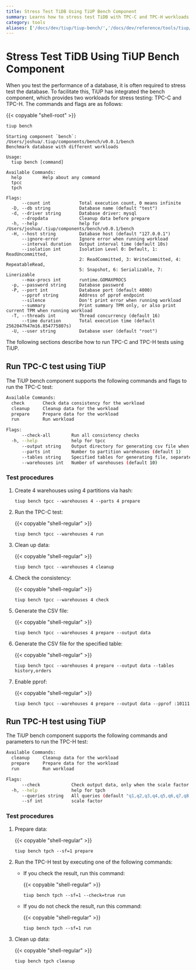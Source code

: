```yaml
---
title: Stress Test TiDB Using TiUP Bench Component
summary: Learns how to stress test TiDB with TPC-C and TPC-H workloads using TiUP.
category: tools
aliases: ['/docs/dev/tiup/tiup-bench/','/docs/dev/reference/tools/tiup/bench/']
---
```


# Stress Test TiDB Using TiUP Bench Component

When you test the performance of a database, it is often required to stress test the database. To facilitate this, TiUP has integrated the bench component, which provides two workloads for stress testing: TPC-C and TPC-H. The commands and flags are as follows:

{{< copyable "shell-root" >}}

```bash
tiup bench
```

```
Starting component `bench`: /Users/joshua/.tiup/components/bench/v0.0.1/bench 
Benchmark database with different workloads

Usage:
  tiup bench [command]

Available Commands:
  help        Help about any command
  tpcc
  tpch

Flags:
      --count int           Total execution count, 0 means infinite
  -D, --db string           Database name (default "test")
  -d, --driver string       Database driver: mysql
      --dropdata            Cleanup data before prepare
  -h, --help                help for /Users/joshua/.tiup/components/bench/v0.0.1/bench
  -H, --host string         Database host (default "127.0.0.1")
      --ignore-error        Ignore error when running workload
      --interval duration   Output interval time (default 10s)
      --isolation int       Isolation Level 0: Default, 1: ReadUncommitted, 
                            2: ReadCommitted, 3: WriteCommitted, 4: RepeatableRead, 
                            5: Snapshot, 6: Serializable, 7: Linerizable
      --max-procs int       runtime.GOMAXPROCS
  -p, --password string     Database password
  -P, --port int            Database port (default 4000)
      --pprof string        Address of pprof endpoint
      --silence             Don't print error when running workload
      --summary             Print summary TPM only, or also print current TPM when running workload
  -T, --threads int         Thread concurrency (default 16)
      --time duration       Total execution time (default 2562047h47m16.854775807s)
  -U, --user string         Database user (default "root")
```

The following sections describe how to run TPC-C and TPC-H tests using TiUP.

## Run TPC-C test using TiUP

The TiUP bench component supports the following commands and flags to run the TPC-C test:

```bash
Available Commands:
  check       Check data consistency for the workload
  cleanup     Cleanup data for the workload
  prepare     Prepare data for the workload
  run         Run workload

Flags:
      --check-all        Run all consistency checks
  -h, --help             help for tpcc
      --output string    Output directory for generating csv file when preparing data
      --parts int        Number to partition warehouses (default 1)
      --tables string    Specified tables for generating file, separated by ','. Valid only if output is set. If this flag is not set, generate all tables by default.
      --warehouses int   Number of warehouses (default 10)
```

### Test procedures

1. Create 4 warehouses using 4 partitions via hash:

    ```shell
    tiup bench tpcc --warehouses 4 --parts 4 prepare
    ```

2. Run the TPC-C test:

    {{< copyable "shell-regular" >}}

    ```shell
    tiup bench tpcc --warehouses 4 run
    ```

3. Clean up data:

    {{< copyable "shell-regular" >}}

    ```shell
    tiup bench tpcc --warehouses 4 cleanup
    ```

4. Check the consistency:

    {{< copyable "shell-regular" >}}

    ```shell
    tiup bench tpcc --warehouses 4 check
    ```

5. Generate the CSV file:

    {{< copyable "shell-regular" >}}

    ```shell
    tiup bench tpcc --warehouses 4 prepare --output data
    ```

6. Generate the CSV file for the specified table:

    {{< copyable "shell-regular" >}}

    ```shell
    tiup bench tpcc --warehouses 4 prepare --output data --tables history,orders
    ```

7. Enable pprof:

    {{< copyable "shell-regular" >}}

    ```shell
    tiup bench tpcc --warehouses 4 prepare --output data --pprof :10111
    ```

## Run TPC-H test using TiUP

The TiUP bench component supports the following commands and parameters to run the TPC-H test:

```bash
Available Commands:
  cleanup     Cleanup data for the workload
  prepare     Prepare data for the workload
  run         Run workload

Flags:
      --check            Check output data, only when the scale factor equals 1
  -h, --help             help for tpch
      --queries string   All queries (default "q1,q2,q3,q4,q5,q6,q7,q8,q9,q10,q11,q12,q13,q14,q15,q16,q17,q18,q19,q20,q21,q22")
      --sf int           scale factor
```

### Test procedures

1. Prepare data:

    {{< copyable "shell-regular" >}}

    ```shell
    tiup bench tpch --sf=1 prepare
    ```

2. Run the TPC-H test by executing one of the following commands:

    - If you check the result, run this command:

        {{< copyable "shell-regular" >}}

        ```shell
        tiup bench tpch --sf=1 --check=true run
        ```
    
    - If you do not check the result, run this command:

        {{< copyable "shell-regular" >}}

        ```shell
        tiup bench tpch --sf=1 run
        ```
    
3. Clean up data:

    {{< copyable "shell-regular" >}}

    ```shell
    tiup bench tpch cleanup
    ```
